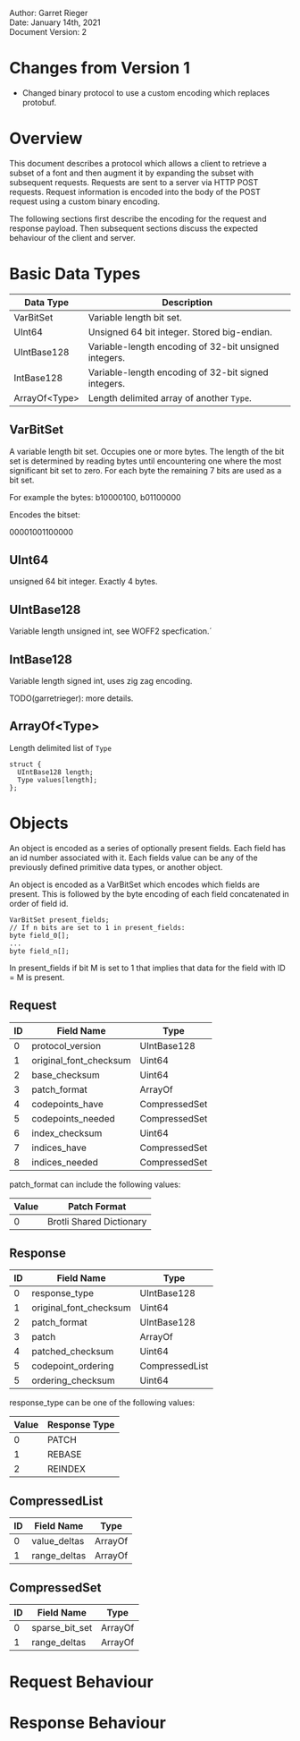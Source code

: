 Author: Garret Rieger  
Date: January 14th, 2021  
Document Version: 2  

# Changes from Version 1

* Changed binary protocol to use a custom encoding which replaces protobuf.

# Overview

This document describes a protocol which  allows a client to retrieve a
subset of a font and then augment it by expanding the subset with
subsequent requests. Requests are sent to a server via HTTP POST requests.
Request information is encoded into the body of the POST request using a
custom binary encoding.

The following sections first describe the encoding for the request and
response payload. Then subsequent sections discuss the expected behaviour
of the client and server.

# Basic Data Types

| Data Type       | Description                                           |
| --------------- | ----------------------------------------------------- |
| VarBitSet       | Variable length bit set.                              |
| UInt64          | Unsigned 64 bit integer. Stored big-endian.           | 
| UIntBase128     | Variable-length encoding of 32-bit unsigned integers. |
| IntBase128      | Variable-length encoding of 32-bit signed integers.   |
| ArrayOf\<Type\> | Length delimited array of another `Type`.             |

## VarBitSet

A variable length bit set. Occupies one or more bytes. The length of the
bit set is determined by reading bytes until encountering one where the
most significant bit set to zero. For each byte the remaining 7 bits are
used as a bit set.

For example the bytes:
b10000100, b01100000

Encodes the bitset:

00001001100000

## UInt64

unsigned 64 bit integer. Exactly 4 bytes.

## UIntBase128

Variable length unsigned int, see WOFF2 specfication.´

## IntBase128

Variable length signed int, uses zig zag encoding.

TODO(garretrieger): more details.

## ArrayOf\<Type\>

Length delimited list of `Type`

```
struct {
  UIntBase128 length;
  Type values[length];
};
```

# Objects

An object is encoded as a series of optionally present fields. Each
field has an id number associated with it. Each fields value can
be any of the previously defined primitive data types, or another object.

An object is encoded as a VarBitSet which encodes which fields are present.
This is followed by the byte encoding of each field concatenated in order
of field id.

```
VarBitSet present_fields;
// If n bits are set to 1 in present_fields:
byte field_0[];
...
byte field_n[];
```

In present_fields if bit M is set to 1 that implies that data for the
field with ID = M is present.

## Request

  | ID | Field Name             | Type                 |
  | -- | ---------------------- | -------------------- |
  | 0  | protocol_version       | UIntBase128          |
  | 1  | original_font_checksum | Uint64               |
  | 2  | base_checksum          | Uint64               |
  | 3  | patch_format           | ArrayOf<UIntBase128> |
  | 4  | codepoints_have        | CompressedSet        |
  | 5  | codepoints_needed      | CompressedSet        |
  | 6  | index_checksum         | Uint64               |
  | 7  | indices_have           | CompressedSet        |
  | 8  | indices_needed         | CompressedSet        |

patch_format can include the following values:

  | Value | Patch Format             |
  | ----- | ------------------------ |
  | 0     | Brotli Shared Dictionary |

## Response

  | ID | Field Name             | Type                 |
  | -- | ---------------------- | -------------------- |
  | 0  | response_type          | UIntBase128          |
  | 1  | original_font_checksum | Uint64               |
  | 2  | patch_format           | UIntBase128          |
  | 3  | patch                  | ArrayOf<byte>        |
  | 4  | patched_checksum       | Uint64               |
  | 5  | codepoint_ordering     | CompressedList       |
  | 5  | ordering_checksum      | Uint64               |

response_type can be one of the following values:

  | Value | Response Type            |
  | ----- | ------------------------ |
  | 0     | PATCH                    |
  | 1     | REBASE                   |
  | 2     | REINDEX                  |
  

## CompressedList

  | ID | Field Name             | Type                 |
  | -- | ---------------------- | -------------------- |
  | 0  | value_deltas           | ArrayOf<IntBase128>  |
  | 1  | range_deltas           | ArrayOf<UIntBase128> |

## CompressedSet

  | ID | Field Name             | Type                 |
  | -- | ---------------------- | -------------------- |
  | 0  | sparse_bit_set         | ArrayOf<Uint8>       |
  | 1  | range_deltas           | ArrayOf<UIntBase128> |

# Request Behaviour

# Response Behaviour


